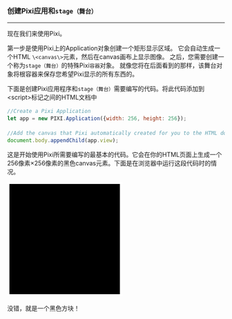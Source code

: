 ### 创建Pixi应用和`stage（舞台）`
---

现在我们来使用Pixi。

第一步是使用Pixi上的Application对象创建一个矩形显示区域。 它会自动生成一个HTML `\<canvas\>`元素，然后在canvas画布上显示图像。 之后，您需要创建一个称为`stage（舞台）`的特殊Pixi`容器`对象。 就像您将在后面看到的那样，该舞台对象将根容器来保存您希望Pixi显示的所有东西的。

下面是创建Pixi应用程序和`stage（舞台）`需要编写的代码。将此代码添加到\<script\>标记之间的HTML文档中

``` js
//Create a Pixi Application
let app = new PIXI.Application({width: 256, height: 256});

//Add the canvas that Pixi automatically created for you to the HTML document
document.body.appendChild(app.view);
```

这是开始使用Pixi所需要编写的最基本的代码。它会在你的HTML页面上生成一个256像素×256像素的黑色canvas元素。下面是在浏览器中运行这段代码时的情况。

![](/01.png)

没错，就是一个黑色方块！